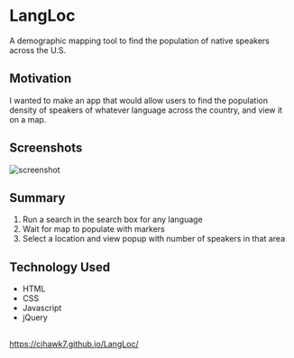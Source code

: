 # LangLoc
A demographic mapping tool to find the population of native speakers across the U.S.
## Motivation
I wanted to make an app that would allow users to find the population density of speakers of whatever language across the country, and view it on a map. 
## Screenshots
![screenshot](https://user-images.githubusercontent.com/32127270/35189443-bb3ba2ae-fe07-11e7-96e6-b3f64e18899f.png)
## Summary
1. Run a search in the search box for any language
2. Wait for map to populate with markers 
3. Select a location and view popup with number of speakers in that area
## Technology Used
* HTML
* CSS
* Javascript
* jQuery
##
https://cjhawk7.github.io/LangLoc/